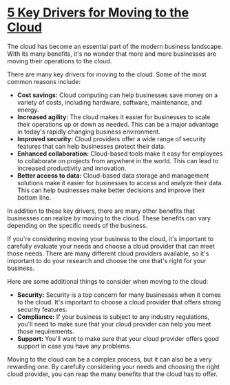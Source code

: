 # [5 Key Drivers for Moving to the Cloud](https://medium.com/@ubf16371/5-key-drivers-for-moving-to-the-cloud-6e7c2490d146)

The cloud has become an essential part of the modern business landscape. With its many benefits, it's no wonder that more and more businesses are moving their operations to the cloud.

There are many key drivers for moving to the cloud. Some of the most common reasons include:

- **Cost savings:** Cloud computing can help businesses save money on a variety of costs, including hardware, software, maintenance, and energy.
- **Increased agility:** The cloud makes it easier for businesses to scale their operations up or down as needed. This can be a major advantage in today's rapidly changing business environment.
- **Improved security:** Cloud providers offer a wide range of security features that can help businesses protect their data.
- **Enhanced collaboration:** Cloud-based tools make it easy for employees to collaborate on projects from anywhere in the world. This can lead to increased productivity and innovation.
- **Better access to data:** Cloud-based data storage and management solutions make it easier for businesses to access and analyze their data. This can help businesses make better decisions and improve their bottom line.

In addition to these key drivers, there are many other benefits that businesses can realize by moving to the cloud. These benefits can vary depending on the specific needs of the business.

If you're considering moving your business to the cloud, it's important to carefully evaluate your needs and choose a cloud provider that can meet those needs. There are many different cloud providers available, so it's important to do your research and choose the one that's right for your business.

Here are some additional things to consider when moving to the cloud:

- **Security:** Security is a top concern for many businesses when it comes to the cloud. It's important to choose a cloud provider that offers strong security features.
- **Compliance:** If your business is subject to any industry regulations, you'll need to make sure that your cloud provider can help you meet those requirements.
- **Support:** You'll want to make sure that your cloud provider offers good support in case you have any problems.

Moving to the cloud can be a complex process, but it can also be a very rewarding one. By carefully considering your needs and choosing the right cloud provider, you can reap the many benefits that the cloud has to offer.